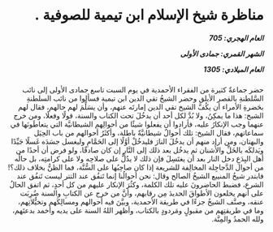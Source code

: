 <h1 dir="rtl">مناظرة شيخ الإسلام ابن تيمية للصوفية .</h1>

<h5 dir="rtl">العام الهجري:  705

الشهر القمري: جمادى الأولى

العام الميلادي: 1305</h5>

<p dir="rtl">حضر جماعةٌ كثيرة من الفقراء الأحمدية في يوم السبت تاسع جمادى الأولى إلى نائب السَّلطنةِ بالقصر الأبلق وحضر الشيخُ تقي الدين ابن تيمية فسألوا من نائب السلطنةِ بحَضرةِ الأمراء أن يكُفَّ الشيخ تقي الدين إمارتَه عنهم، وأن يسَلِّمَ لهم حالهم، فقال لهم الشيخ: هذا ما يمكِنُ، ولا بُدَّ لكل أحد أن يدخُلَ تحت الكتاب والسنة، قولًا وفعلًا، ومن خرج عنهما وجب الإنكارُ عليه، فأرادوا أن يفعلوا شيئًا من أحوالِهم الشيطانيَّة التي يتعاطَونَها في سماعاتهم، فقال الشيخ: تلك أحوالٌ شيطانيَّةٌ باطلة، وأكثَرُ أحوالهم من باب الحِيَل والبهتان، ومن أراد منهم أن يدخُلَ النارَ فليدخُلْ أوَّلًا إلى الحَمَّامِ وليغسل جسَدَه غَسلًا جَيِّدًا ويَدلكَه بالخَلِّ والأُشنان ثم يدخُل بعد ذلك إلى النَّارِ إن كان صادقًا، ولو فرض أن أحدًا من أهل البِدَعِ دخل النار بعد أن يغتَسِلَ فإن ذلك لا يدُلُّ على صلاحِه ولا على كرامتِه، بل حالُه من أحوال الدَّجاجِلة المخالِفة للشريعة إذا كان صاحِبُها على السُّنَّة، فما الظنُّ بخلاف ذلك؟! فابتدر شيخُ المنيبع الشيخُ الصالح وقال: نحن أحوالُنا إنما تَنفُق عند التتر ليست تَنفُق عند الشرع، فضبط الحاضرونَ عليه تلك الكلمة، وكثُرَ الإنكار عليهم من كل أحدٍ، ثم اتفق الحالُ على أنهم يخلعون الأطواقَ الحديدَ مِن رقابهم، وأنَّ من خرج عن الكتابِ والسنة ضُرِبَت عنقه، وصنَّف الشيخُ جزءًا في طريقة الأحمدية، وبيَّنَ فيه أحوالهم ومسالِكَهم وتخيُّلاتِهم، وما في طريقتِهم من مقبولٍ ومَردودٍ بالكتاب، وأظهر اللهُ السنة على يديه وأخمد بدعتَهم، ولله الحمدُ والمِنَّة.</p></br>
